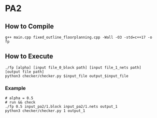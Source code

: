 # PA2

## How to Compile

```
g++ main.cpp fixed_outline_floorplanning.cpp -Wall -O3 -std=c++17 -o fp
```

## How to Execute

```
./fp [alpha] [input file_0_block path] [input file_1_nets path] [output file path]
python3 checker/checker.py $input_file output_$input_file
```

### Example

```
# alpha = 0.5
# run && check
./fp 0.5 input_pa2/1.block input_pa2/1.nets output_1
python3 checker/checker.py 1 output_1
```